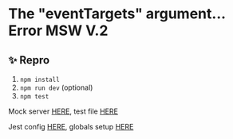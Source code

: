 # The "eventTargets" argument... Error MSW V.2

## ✨ Repro

1. `npm install`
2. `npm run dev` (optional)
3. `npm test`

Mock server [HERE](./backend/mock-server.js), test file [HERE](./frontend/components/__tests__/Todo.test.js)

Jest config [HERE](./jest.config.js#L157), globals setup [HERE](./__jest__/jest.globals.js)
